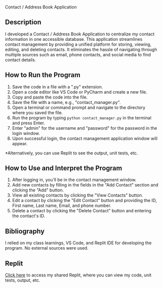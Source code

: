 Contact / Address Book Application

## Description
I developed a Contact / Address Book Application to centralize my contact information in one accessible database. This application streamlines contact management by providing a unified platform for storing, viewing, editing, and deleting contacts. It eliminates the hassle of navigating through multiple sources such as email, phone contacts, and social media to find contact details.

## How to Run the Program
1. Save the code in a file with a ".py" extension.
2. Open a code editor like VS Code or PyCharm and create a new file.
3. Copy and paste the code into the file.
4. Save the file with a name, e.g., "contact_manager.py".
5. Open a terminal or command prompt and navigate to the directory where you saved the file.
6. Run the program by typing `python contact_manager.py` in the terminal and press Enter.
7. Enter "admin" for the username and "password" for the password in the login window.
8. Upon successful login, the contact management application window will appear.

*Alternatively, you can use Replit to see the output, unit tests, etc.

## How to Use and Interpret the Program
1. After logging in, you'll be in the contact management window.
2. Add new contacts by filling in the fields in the "Add Contact" section and clicking the "Add" button.
3. View all existing contacts by clicking the "View Contacts" button.
4. Edit a contact by clicking the "Edit Contact" button and providing the ID, First name, Last name, Email, and phone number.
5. Delete a contact by clicking the "Delete Contact" button and entering the contact's ID.

## Bibliography
I relied on my class learnings, VS Code, and Replit IDE for developing the program. No external sources were used.

## Replit
[Click here](https://replit.com/join/rhnmbrfwss-sanaamjad1) to access my shared Replit, where you can view my code, unit tests, output, etc.
